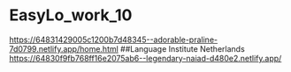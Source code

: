 # EasyLo_work_10
https://64831429005c1200b7d48345--adorable-praline-7d0799.netlify.app/home.html
##Language Institute Netherlands
https://64830f9fb768ff16e2075ab6--legendary-naiad-d480e2.netlify.app/
